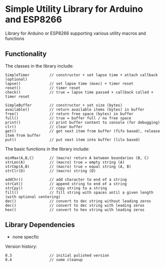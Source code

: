# Simple Utility Library for Arduino and ESP8266
Library for Arduino or ESP8266 supporting various utility macros and functions

## Functionality

The classes in the library include:
```
SimpleTimer         // constructor + set lapse time + attach callback (optional)
lapse()             // set lapse time (msec) + timer reset
reset()             // timer reset
check()             // true = lapse time passed + callback called + timer reset

SimpleBuffer        // constructor + set size (bytes)
available()         // return available items (bytes) in buffer
free()              // return free space (bytes) in buffer
full()              // true = buffer full / no free space
print()             // print buffer content to console (for debugging)
clr()               // clear buffer
get()               // get next item from buffer (fifo based), release item from buffer
put()               // put next item into buffer (lilo based)
```

The basic functions in the library include:
```
minMax(A,B,C)       // (macro) return A between boundaries (B, C)
strLen(A)           // (macro) true = empty string (A)
strCmp(A,B)         // (macro) true = equal string (A, B)
strClr(D)           // (macro) string (D)

addChr()            // add character to end of a string
strCat()            // append string to end of a string
strCpy()            // copy string to a string
fill()              // fill string with spaces until a given length (with optional centering)
dec()               // convert to dec string without leading zeros
dec()               // convert to dec string with leading zeros
hex()               // convert to hex string with leading zeros
```

## Library Dependencies

- none specfic

Version history:
```
0.3                 // initial pulished version
0.4                 // some cleanup
```
